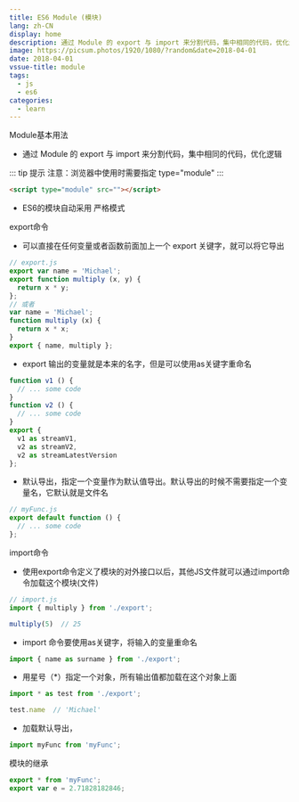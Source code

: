 ```yaml
---
title: ES6 Module (模块)
lang: zh-CN
display: home
description: 通过 Module 的 export 与 import 来分割代码，集中相同的代码，优化逻辑
image: https://picsum.photos/1920/1080/?random&date=2018-04-01
date: 2018-04-01
vssue-title: module
tags:
  - js
  - es6
categories:
  - learn
--- 
```


Module基本用法
- 通过 Module 的 export 与 import 来分割代码，集中相同的代码，优化逻辑

<!-- more -->

::: tip 提示
注意：浏览器中使用时需要指定 type="module"
:::

``` html
<script type="module" src=""></script>
```

- ES6的模块自动采用 严格模式

export命令
- 可以直接在任何变量或者函数前面加上一个 export 关键字，就可以将它导出

``` js
// export.js
export var name = 'Michael';
export function multiply (x, y) {
  return x * y;
};
// 或者
var name = 'Michael';
function multiply (x) {
  return x * x;
}
export { name, multiply };
```

- export 输出的变量就是本来的名字，但是可以使用as关键字重命名
``` js
function v1 () {
  // ... some code
}
function v2 () {
  // ... some code
}
export {
  v1 as streamV1,
  v2 as streamV2,
  v2 as streamLatestVersion
};
```
- 默认导出，指定一个变量作为默认值导出。默认导出的时候不需要指定一个变量名，它默认就是文件名

``` js
// myFunc.js
export default function () {
  // ... some code
};
```

import命令
- 使用export命令定义了模块的对外接口以后，其他JS文件就可以通过import命令加载这个模块(文件)

``` js
// import.js
import { multiply } from './export';

multiply(5)  // 25
```

- import 命令要使用as关键字，将输入的变量重命名
``` js
import { name as surname } from './export';
```

- 用星号（*）指定一个对象，所有输出值都加载在这个对象上面
``` js
import * as test from './export';

test.name  // 'Michael'
```

- 加载默认导出，
``` js
import myFunc from 'myFunc';
```

模块的继承
``` js
export * from 'myFunc';
export var e = 2.71828182846;
```